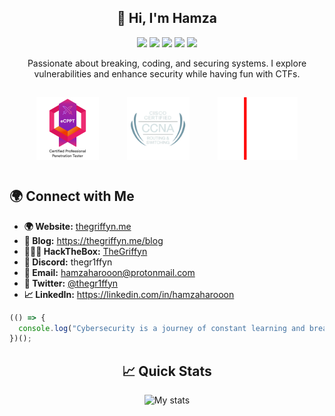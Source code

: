 <h2 align="center"> 👋 Hi, I'm <b>Hamza</b> </h2>
<p align="center">
  <img src="https://img.shields.io/badge/cybersecurity-%2314354C.svg?&style=for-the-badge&logo=cybersecurity&logoColor=white"/>
  <img src="https://img.shields.io/badge/c++-%2300599C.svg?&style=for-the-badge&logo=c%2B%2B&logoColor=white"/>
  <img src="https://img.shields.io/badge/python-%233776AB.svg?&style=for-the-badge&logo=python&logoColor=white"/>
  <img src="https://img.shields.io/badge/THEGRIFFYN-%23FF5F5F.svg?&style=for-the-badge&logo=probot&logoColor=white"/>
  <img src="https://img.shields.io/badge/LangSmith-%2345A1F2.svg?&style=for-the-badge&logo=langsmith&logoColor=white"/>
</p>


<p align="center">
  Passionate about breaking, coding, and securing systems. I explore vulnerabilities and enhance security while having fun with CTFs.
</p>

<div align="center" style="display: flex; justify-content: center; align-items: center; gap: 15px;">
  <img src="assets/ecpptv2.png" alt="eCPPTv2" width="100" style="margin: 15px;">
  <img src="assets/ccna.png" alt="CCNA" width="100" style="margin: 15px;">
  <img src="assets/CEH.png" alt="CEH" height="100" style="margin: 15px;">
</div>


## 🌍 **Connect with Me**
<ul>
  <li><b>🌍 Website:</b> <a href="https://thegriffyn.me" target="_blank">thegriffyn.me</a></li>
  <li><b>📜 Blog:</b> <a href="https://thegriffyn.me/blog" target="_blank">https://thegriffyn.me/blog</a></li>
  <li><b>👨🏻‍💻 HackTheBox:</b> <a href="https://app.hackthebox.com/profile/1336751" target="_blank">TheGriffyn</a></li>
  <li><b>🚀 Discord:</b> thegr1ffyn</li>
  <li><b>📩 Email:</b> <a href="mailto:hamzaharooon@protonmail.com">hamzaharooon@protonmail.com</a></li>
  <li><b>💬 Twitter:</b> <a href="https://twitter.com/thegr1ffyn" target="_blank">@thegr1ffyn</a></li>
  <li><b>📈 LinkedIn:</b> <a href="https://linkedin.com/in/hamzaharooon" target="_blank">https://linkedin.com/in/hamzaharooon</a></li>
</ul>

```javascript
(() => {
  console.log("Cybersecurity is a journey of constant learning and breaking!");
})();
```

<h2 align="center"> 📈 Quick Stats </h2> 
<p align="center">
<img src="https://github-readme-stats.vercel.app/api?username=thegr1ffyn&show_icons=true&theme=radical&count_private=true&include_all_commits=true" alt="My stats">
</p>
